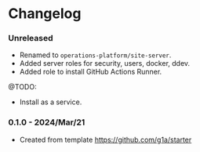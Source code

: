 # Changelog

### Unreleased

* Renamed to `operations-platform/site-server`.
* Added server roles for security, users, docker, ddev.
* Added role to install GitHub Actions Runner.

@TODO:

* Install as a service.

### 0.1.0 - 2024/Mar/21

* Created from template https://github.com/g1a/starter
